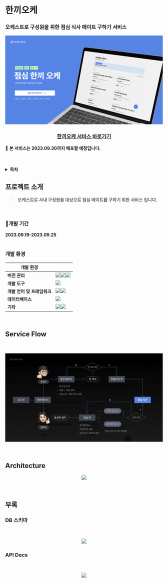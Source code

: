 # 한끼오케
### 오케스트로 구성원을 위한 점심 식사 메이트 구하기 서비스
<div align="center">
<p><img src="/images/thumbnail.png"></p>
</div>
<h3>
<p align="center">
<strong>
<a href = "https://github.com/only-juun/Okestro_Weekthon_team5">한끼오케 서비스 바로가기</a></strong><br>
</p>
</h3>

📢 <Strong>본 서비스는 2023.09.30까지 배포할 예정입니다.<Strong> <br>

<br/>
<br/>

<!-- TABLE OF CONTENTS -->
<details>
<summary>목차</summary>
<ol>
<li>
 <a href="#프로젝트-소개">프로젝트 소개</a>
 <ul>
  <li><a href="#개발-기간">개발 기간</a></li>
 </ul>
 <ul>
  <li><a href="#개발-환경">개발 환경</a></li>
 </ul>
</li>
<li><a href="#서비스-플로우">서비스 플로우</a></li>
<li><a href="#아키텍처">아키텍처</a></li>
<li>
  <a href="#부록">부록</a>
  <ul>
  <li><a href="#DB-스키마">DB 스키마</a></li>
 </ul>
 <ul>
  <li><a href="#API-Docs">API Docs</a></li>
 </ul>
</li>
</ol>
</details>


## 프로젝트 소개
> 오케스트로 사내 구성원을 대상으로 점심 메이트를 구하기 위한 서비스 입니다.

<br>

### 📅개발 기간
<Strong>2023.09.19-2023.09.25<Strong><br/>
<br/>

### 개발 환경

| 개발 환경	| |
| -- | -- |
| 버전 관리|<img src="https://img.shields.io/badge/git-F05032?style=for-the-badge&logo=git&logoColor=white"><img src="https://img.shields.io/badge/github-181717?style=for-the-badge&logo=github&logoColor=white"><img src="https://img.shields.io/badge/jenkins-D24939?style=for-the-badge&logo=jenkins&logoColor=white">|
| 개발 도구|<img src="https://img.shields.io/badge/IntelliJ IDEA-000000?style=for-the-badge&logo=IntelliJ IDEA&logoColor=white">|
| 개발 언어 및 프레임워크|	<img src="https://img.shields.io/badge/Java-6DB33G?style=for-the-badge&logo=java&logoColor=white"><img src="https://img.shields.io/badge/spring-6DB33F?style=for-the-badge&logo=spring&logoColor=white">|
| 데이터베이스|<img src="https://img.shields.io/badge/mysql-4479A1?style=for-the-badge&logo=mysql&logoColor=white">|
| 기타 | <img src="https://img.shields.io/badge/Docker-2496ED?style=for-the-badge&logo=Docker&logoColor=white"><img src="https://img.shields.io/badge/Nginx-009639?style=for-the-badge&logo=Nginx&logoColor=white"> |
<br/>

## Service Flow
﻿<div align="center">
<p><img src="/images/service-flow.png"></p>
</div>
<br/>

## Architecture
<div align="center">
<p><img src="/images/architecture.png"></p>
</div>
<br/>

## 부록
### DB 스키마
﻿<div align="center">
<p><img src="/images/db_schemapng.png"></p>
</div>

### API Docs
﻿<div align="center">
<p><img src="/images/api_docs.png"></p>
</div>
